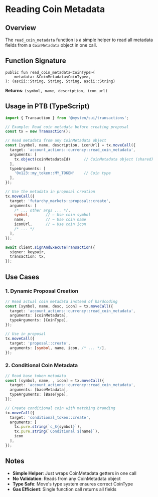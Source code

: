 # Reading Coin Metadata

## Overview

The `read_coin_metadata` function is a simple helper to read all metadata fields from a `CoinMetadata` object in one call.

## Function Signature

```move
public fun read_coin_metadata<CoinType>(
    metadata: &CoinMetadata<CoinType>,
): (ascii::String, String, String, ascii::String)
```

**Returns**: `(symbol, name, description, icon_url)`

## Usage in PTB (TypeScript)

```typescript
import { Transaction } from '@mysten/sui/transactions';

// Example: Read coin metadata before creating proposal
const tx = new Transaction();

// Read metadata from any CoinMetadata object
const [symbol, name, description, iconUrl] = tx.moveCall({
  target: 'account_actions::currency::read_coin_metadata',
  arguments: [
    tx.object(coinMetadataId)      // CoinMetadata object (shared)
  ],
  typeArguments: [
    '0x123::my_token::MY_TOKEN'    // Coin type
  ],
});

// Use the metadata in proposal creation
tx.moveCall({
  target: 'futarchy_markets::proposal::create',
  arguments: [
    /* ... other args ... */,
    symbol,       // ← Use coin symbol
    name,         // ← Use coin name
    iconUrl,      // ← Use coin icon
    /* ... */
  ],
});

await client.signAndExecuteTransaction({
  signer: keypair,
  transaction: tx,
});
```

## Use Cases

### 1. Dynamic Proposal Creation
```typescript
// Read actual coin metadata instead of hardcoding
const [symbol, name, desc, icon] = tx.moveCall({
  target: 'account_actions::currency::read_coin_metadata',
  arguments: [coinMetadata],
  typeArguments: [CoinType],
});

// Use in proposal
tx.moveCall({
  target: 'proposal::create',
  arguments: [symbol, name, icon, /* ... */],
});
```

### 2. Conditional Coin Metadata
```typescript
// Read base token metadata
const [symbol, name, , icon] = tx.moveCall({
  target: 'account_actions::currency::read_coin_metadata',
  arguments: [baseMetadata],
  typeArguments: [BaseType],
});

// Create conditional coin with matching branding
tx.moveCall({
  target: 'conditional_token::create',
  arguments: [
    tx.pure.string(`c_${symbol}`),
    tx.pure.string(`Conditional ${name}`),
    icon
  ],
});
```

## Notes

- **Simple Helper**: Just wraps CoinMetadata getters in one call
- **No Validation**: Reads from any CoinMetadata object
- **Type Safe**: Move's type system ensures correct CoinType
- **Gas Efficient**: Single function call returns all fields
